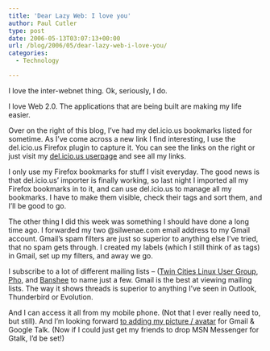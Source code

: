 ```yaml
---
title: 'Dear Lazy Web: I love you'
author: Paul Cutler
type: post
date: 2006-05-13T03:07:13+00:00
url: /blog/2006/05/dear-lazy-web-i-love-you/
categories:
  - Technology

---
```

I love the inter-webnet thing. Ok, seriously, I do.

I love Web 2.0. The applications that are being built are making my life easier.

Over on the right of this blog, I&#8217;ve had my del.icio.us bookmarks listed for sometime. As I&#8217;ve come across a new link I find interesting, I use the del.icio.us Firefox plugin to capture it. You can see the links on the right or just visit my [del.icio.us userpage][1] and see all my links.

I only use my Firefox bookmarks for stuff I visit everyday. The good news is that del.icio.us&#8217; importer is finally working, so last night I imported all my Firefox bookmarks in to it, and can use del.icio.us to manage all my bookmarks. I have to make them visible, check their tags and sort them, and I&#8217;ll be good to go.

The other thing I did this week was something I should have done a long time ago. I forwarded my two @silwenae.com email address to my Gmail account. Gmail&#8217;s spam filters are just so superior to anything else I&#8217;ve tried, that no spam gets through. I created my labels (which I still think of as tags) in Gmail, set up my filters, and away we go.

I subscribe to a lot of different mailing lists &#8211; ([Twin Cities Linux User Group][2], [Pho][3], and [Banshee][4] to name just a few. Gmail is the best at viewing mailing lists. The way it shows threads is superior to anything I&#8217;ve seen in Outlook, Thunderbird or Evolution.

And I can access it all from my mobile phone. (Not that I ever really need to, but still). And I&#8217;m looking forward [to adding my picture / avatar][5] for Gmail & Google Talk. (Now if I could just get my friends to drop MSN Messenger for Gtalk, I&#8217;d be set!)

 [1]: http://del.icio.us/silwenae
 [2]: http://www.mn-linux.org
 [3]: http://www.pholist.org/
 [4]: http://www.banshee-project.org
 [5]: http://mail.google.com/mail/help/about_whatsnew.html